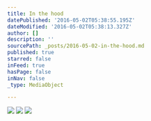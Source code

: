 ```yaml
---
title: In the hood
datePublished: '2016-05-02T05:38:55.195Z'
dateModified: '2016-05-02T05:38:13.327Z'
author: []
description: ''
sourcePath: _posts/2016-05-02-in-the-hood.md
published: true
starred: false
inFeed: true
hasPage: false
inNav: false
_type: MediaObject

---
```

![](https://the-grid-user-content.s3-us-west-2.amazonaws.com/f958887e-20a8-4b28-875a-d189c7b3f07d.jpg)
![](https://the-grid-user-content.s3-us-west-2.amazonaws.com/b85879bc-f86a-4061-a947-ed0b5828ebd0.jpg)
![](https://the-grid-user-content.s3-us-west-2.amazonaws.com/bd48ca5e-84b5-4c71-81a7-e8b4afc19db6.jpg)